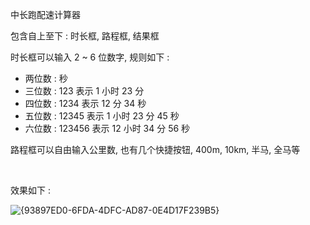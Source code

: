 中长跑配速计算器

包含自上至下 : 时长框, 路程框, 结果框

时长框可以输入 2 ~ 6 位数字, 规则如下 :

- 两位数 : 秒
- 三位数 : 123 表示 1 小时 23 分
- 四位数 : 1234 表示 12 分 34 秒
- 五位数 : 12345 表示 1 小时 23 分 45 秒
- 六位数 : 123456 表示 12 小时 34 分 56 秒

路程框可以自由输入公里数, 也有几个快捷按钮, 400m, 10km, 半马, 全马等

<br/>

效果如下 :

![{93897ED0-6FDA-4DFC-AD87-0E4D17F239B5}](https://github.com/user-attachments/assets/97f22577-cf1b-47bc-835f-919920613b62)

<br/>
